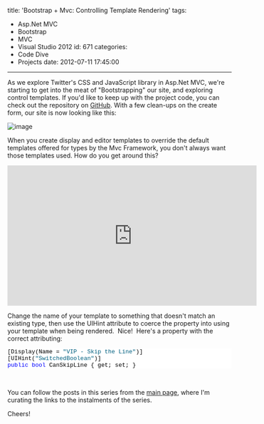 title: 'Bootstrap + Mvc: Controlling Template Rendering'
tags:
  - Asp.Net MVC
  - Bootstrap
  - MVC
  - Visual Studio 2012
id: 671
categories:
  - Code Dive
  - Projects
date: 2012-07-11 17:45:00
---

As we explore Twitter's CSS and JavaScript library in Asp.Net MVC, we're starting to get into the meat of "Bootstrapping" our site, and exploring control templates. If you'd like to keep up with the project code, you can check out the repository on [GitHub](https://github.com/MisterJames/BootstrappingMvc). With a few clean-ups on the create form, our site is now looking like this:

![image](http://oldblog.jameschambers.com/Media/Default/Windows-Live-Writer/Bootstrap--Mvc-Controlling-Template-Rend_7B1/image_3.png "image")

When you create display and editor templates to override the default templates offered for types by the Mvc Framework, you don't always want those templates used. How do you get around this?
<iframe height="315" src="http://www.youtube.com/embed/EGnsj6zuUcs" frameborder="0" width="560" allowfullscreen></iframe> 

Change the name of your template to something that doesn't match an existing type, then use the UIHint attribute to coerce the property into using your template when being rendered.&nbsp; Nice!&nbsp; Here's a property with the correct attributing:
<pre class="csharpcode">[Display(Name = <span class="str">"VIP - Skip the Line"</span>)]
[UIHint(<span class="str">"SwitchedBoolean"</span>)]
<span class="kwrd">public</span> <span class="kwrd">bool</span> CanSkipLine { get; set; }
</pre>

&nbsp;

<style type="text/css">.csharpcode, .csharpcode pre
{
	font-size: small;
	color: black;
	font-family: consolas, "Courier New", courier, monospace;
	background-color: #ffffff;
	/*white-space: pre;*/
}
.csharpcode pre { margin: 0em; }
.csharpcode .rem { color: #008000; }
.csharpcode .kwrd { color: #0000ff; }
.csharpcode .str { color: #006080; }
.csharpcode .op { color: #0000c0; }
.csharpcode .preproc { color: #cc6633; }
.csharpcode .asp { background-color: #ffff00; }
.csharpcode .html { color: #800000; }
.csharpcode .attr { color: #ff0000; }
.csharpcode .alt 
{
	background-color: #f4f4f4;
	width: 100%;
	margin: 0em;
}
.csharpcode .lnum { color: #606060; }
</style>

You can follow the posts in this series from the [main page](http://oldblog.jameschambers.com/blog/bootstrap-asp.net-mvc-quickhits-installing-bootstrap), where I'm curating the links to the instalments of the series.

Cheers!